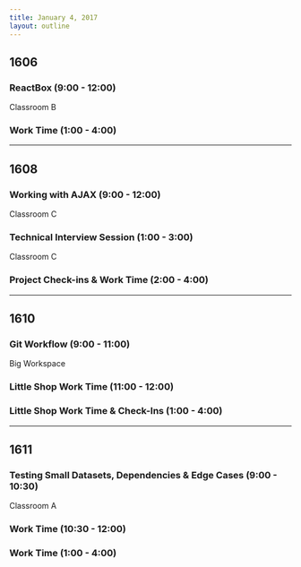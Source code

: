 ```yaml
---
title: January 4, 2017
layout: outline
---
```



## 1606

### ReactBox (9:00 - 12:00)

Classroom B

### Work Time (1:00 - 4:00)

***

## 1608

### Working with AJAX (9:00 - 12:00)

Classroom C

### Technical Interview Session (1:00 - 3:00)

Classroom C

### Project Check-ins & Work Time (2:00 - 4:00)

***

## 1610

### Git Workflow (9:00 - 11:00)

Big Workspace

### Little Shop Work Time (11:00 - 12:00)

### Little Shop Work Time & Check-Ins (1:00 - 4:00)

***

## 1611

### Testing Small Datasets, Dependencies & Edge Cases (9:00 - 10:30)

Classroom A

### Work Time (10:30 - 12:00)

### Work Time (1:00 - 4:00)
